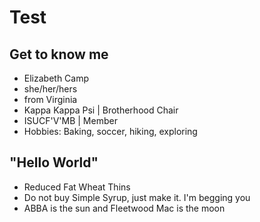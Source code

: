 # Test

## Get to know me
- Elizabeth Camp
- she/her/hers
- from Virginia
- Kappa Kappa Psi | Brotherhood Chair
- ISUCF'V'MB | Member
- Hobbies: Baking, soccer, hiking, exploring


## "Hello World"
- Reduced Fat Wheat Thins
- Do not buy Simple Syrup, just make it. I'm begging you
- ABBA is the sun and Fleetwood Mac is the moon

